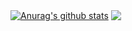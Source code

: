 <a href="https://github.com/anuraghazra/github-readme-stats"><img align="center" src="https://github-readme-stats.vercel.app/api?username=ntak666&count_private=true&show_icons=true&theme=buefy&hide_border=true" alt="Anurag's github stats" /></a>  <a href="https://github.com/ntak666/"><img align="center" src="https://github-readme-stats.vercel.app/api/top-langs/?username=ntak666&layout=compact&theme=buefy&hide_border=true" /></a> 
